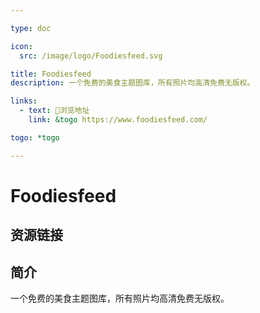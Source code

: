 ```yaml
---

type: doc

icon:
  src: /image/logo/Foodiesfeed.svg

title: Foodiesfeed
description: 一个免费的美食主题图库，所有照片均高清免费无版权。

links:
  - text: 🧰浏览地址
    link: &togo https://www.foodiesfeed.com/

togo: *togo

---
```


<ShowLogo />

# Foodiesfeed

<ShowBreadcrumb />

## 资源链接

<ShowLinks />

## 简介

一个免费的美食主题图库，所有照片均高清免费无版权。